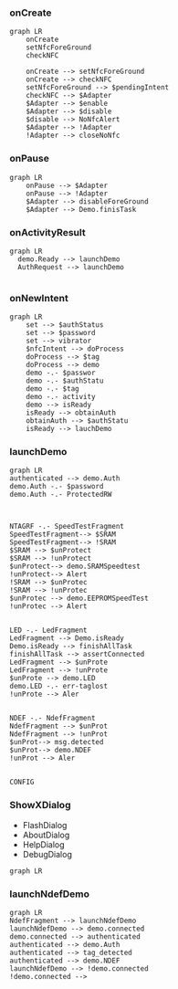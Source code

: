 
### onCreate
```mermaid
graph LR
	onCreate
	setNfcForeGround
	checkNFC

	onCreate --> setNfcForeGround
	onCreate --> checkNFC
	setNfcForeGround --> $pendingIntent
	checkNFC --> $Adapter
	$Adapter --> $enable
	$Adapter --> $disable
	$disable --> NoNfcAlert
	$Adapter --> !Adapter
	!Adapter --> closeNoNfc
```

### onPause
```mermaid
graph LR
	onPause --> $Adapter
	onPause --> !Adapter
	$Adapter --> disableForeGround
	$Adapter --> Demo.finisTask
```
### onActivityResult
```mermaid
graph LR
  demo.Ready --> launchDemo
  AuthRequest --> launchDemo
  
```

### onNewIntent
```mermaid
graph LR
	set --> $authStatus
	set --> $password
	set --> vibrator
	$nfcIntent --> doProcess
	doProcess --> $tag
	doProcess --> demo
	demo -.- $passwor
	demo -.- $authStatu
	demo -.- $tag
	demo -.- activity
	demo --> isReady
	isReady --> obtainAuth
	obtainAuth --> $authStatu
	isReady --> lauchDemo
```

### launchDemo
```mermaid
graph LR
authenticated --> demo.Auth
demo.Auth -.- $password
demo.Auth -.- ProtectedRW



NTAGRF -.- SpeedTestFragment
SpeedTestFragment--> $SRAM
SpeedTestFragment--> !SRAM
$SRAM --> $unProtect
$SRAM --> !unProtect
$unProtect--> demo.SRAMSpeedtest
!unProtect--> Alert
!SRAM --> $unProtec
!SRAM --> !unProtec
$unProtec --> demo.EEPROMSpeedTest
!unProtec --> Alert


LED -.- LedFragment
LedFragment --> Demo.isReady
Demo.isReady --> finishAllTask
finishAllTask --> assertConnected
LedFragment --> $unProte
LedFragment --> !unProte
$unProte --> demo.LED
demo.LED -.- err-taglost
!unProte --> Aler


NDEF -.- NdefFragment
NdefFragment --> $unProt
NdefFragment --> !unProt
$unProt--> msg.detected
$unProt--> demo.NDEF
!unProt --> Aler


CONFIG
```

### ShowXDialog
- FlashDialog
- AboutDialog
- HelpDialog
- DebugDialog
```mermaid
graph LR

```


### launchNdefDemo
```mermaid
graph LR
NdefFragment --> launchNdefDemo 
launchNdefDemo --> demo.connected
demo.connected --> authenticated
authenticated --> demo.Auth
authenticated --> tag_detected
authenticated --> demo.NDEF
launchNdefDemo --> !demo.connected
!demo.connected --> 

```

<!--stackedit_data:
eyJoaXN0b3J5IjpbLTI2MDgxODEyMywtMTU2Mjc3Njc2MSwtMT
QxMjkyOTQyNywtOTgzMDM1ODMxLDY3NDk1OTE3NCwxMzUzNzY2
NTQzLDQ5Mzg0MDhdfQ==
-->